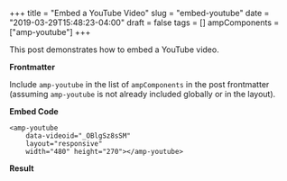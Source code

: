 +++
title = "Embed a YouTube Video"
slug = "embed-youtube"
date = "2019-03-29T15:48:23-04:00"
draft = false
tags = []
ampComponents = ["amp-youtube"]
+++

This post demonstrates how to embed a YouTube video.

<!--more-->

__Frontmatter__

Include `amp-youtube` in the list of  `ampComponents` in the post frontmatter
(assuming `amp-youtube` is not already included globally or in the layout).

__Embed Code__

    <amp-youtube
        data-videoid="_OBlgSz8sSM"
        layout="responsive"
        width="480" height="270"></amp-youtube>

__Result__
  
<amp-youtube
    data-videoid="_OBlgSz8sSM"
    layout="responsive"
    width="480" height="270"></amp-youtube>

